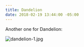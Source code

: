 ```yaml
---
title: Dandelion
date: 2018-02-19 13:44:00 -05:00
---
```


Another one for Dandelion:

![dandelion-1.jpg](/uploads/dandelion-1.jpg)